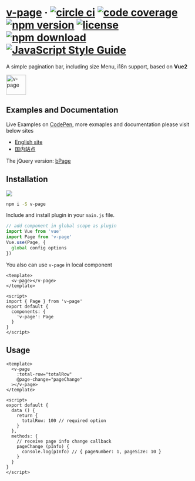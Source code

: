 # [v-page](https://terryz.github.io/vue/#/page) &middot; [![circle ci](https://circleci.com/gh/TerryZ/v-page.svg?style=svg)](https://circleci.com/gh/TerryZ/v-page) [![code coverage](https://codecov.io/gh/TerryZ/v-page/branch/master/graph/badge.svg)](https://codecov.io/gh/TerryZ/v-page) [![npm version](https://img.shields.io/npm/v/v-page.svg)](https://www.npmjs.com/package/v-page) [![license](https://img.shields.io/badge/license-MIT-brightgreen.svg)](https://mit-license.org/) [![npm download](https://img.shields.io/npm/dy/v-page.svg)](https://www.npmjs.com/package/v-page) [![JavaScript Style Guide](https://img.shields.io/badge/code_style-standard-brightgreen.svg)](https://standardjs.com)

A simple pagination bar, including size Menu, i18n support, based on **Vue2**

<img src="https://terryz.github.io/image/v-page/v-page.png" alt="v-page" height="54px">

## Examples and Documentation

Live Examples on [CodePen](https://codepen.io/terry05/pen/yjZYLR), more exmaples and documentation please visit below sites

- [English site](https://terryz.github.io/vue/#/page)
- [国内站点](https://terryz.gitee.io/vue/#/page)

The jQuery version: [bPage](https://github.com/TerryZ/bPage)

## Installation

<a href="https://nodei.co/npm/v-page/"><img src="https://nodei.co/npm/v-page.png"></a>

```sh
npm i -S v-page
```

Include and install plugin in your `main.js` file.

```js
// add component in global scope as plugin
import Vue from 'vue'
import Page from 'v-page'
Vue.use(Page, {
  global config options
})
```

You also can use `v-page` in local component

```vue
<template>
  <v-page></v-page>
</template>

<script>
import { Page } from 'v-page'
export default {
  components: {
    'v-page': Page
  }
}
</script>
```

## Usage

```vue
<template>
  <v-page
    :total-row="totalRow"
    @page-change="pageChange"
  ></v-page>
</template>

<script>
export default {
  data () {
    return {
      totalRow: 100 // required option
    }
  },
  methods: {
    // receive page info change callback
    pageChange (pInfo) {
      console.log(pInfo) // { pageNumber: 1, pageSize: 10 }
    }
  }
}
</script>
```
